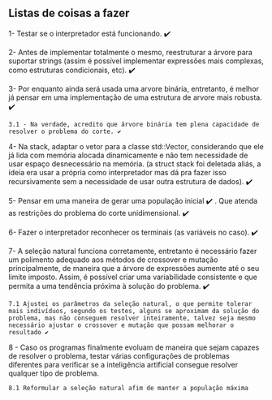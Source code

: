 ## Listas de coisas a fazer
1- Testar se o interpretador está funcionando. ✔️

2- Antes de implementar totalmente o mesmo, reestruturar a árvore para suportar strings (assim é possível implementar expressões mais complexas, como estruturas condicionais, etc). ✔️

3- Por enquanto ainda será usada uma arvore binária, entretanto, é melhor já pensar em uma implementação de uma estrutura de arvore mais robusta. ✔️ 

    3.1 - Na verdade, acredito que árvore binária tem plena capacidade de resolver o problema do corte. ✔️

4- Na stack, adaptar o vetor para a classe std::Vector, considerando que ele já lida com memória alocada dinamicamente e não tem necessidade de usar espaço desnecessário na memória. (a struct stack foi deletada aliás, a ideia era usar a própria como interpretador mas dá pra fazer isso recursivamente sem a necessidade de usar outra estrutura de dados). ✔️

5- Pensar em uma maneira de gerar uma população inicial ✔️ . Que atenda as restrições do problema do corte unidimensional. ✔️

6- Fazer o interpretador reconhecer os terminais (as variáveis no caso). ✔️ 

7- A seleção natural funciona corretamente, entretanto é necessário fazer um polimento adequado aos métodos de crossover e mutação principalmente, de maneira que a árvore de expressões aumente até o seu limite imposto. Assim, é possível criar uma variabilidade consistente e que permita a uma tendência próxima à solução do problema. ✔️

    7.1 Ajustei os parâmetros da seleção natural, o que permite tolerar mais indivíduos, segundo os testes, alguns se aproximam da solução do problema, mas não conseguem resolver inteiramente, talvez seja mesmo necessário ajustar o crossover e mutação que possam melhorar o resultado ✔️

8 - Caso os programas finalmente evoluam de maneira que sejam capazes de resolver o problema, testar várias configurações de problemas diferentes para verificar se a inteligência artificial consegue resolver qualquer tipo de problema. 
    
    8.1 Reformular a seleção natural afim de manter a população máxima 